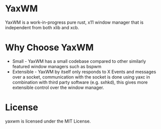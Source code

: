 # YaxWM

YaxWM is a work-in-progress pure rust, x11 window manager that is independent from both xlib and xcb.

# Why Choose YaxWM
* Small - YaxWM has a small codebase compared to other similarly featured window managers such as bspwm
* Extensible - YaxWM by itself only responds to X Events and messages over a socket, communication with the socket is done using yaxc in combination with third party software (e.g. sxhkd), this gives more extensible control over the window manager.

# License
yaxwm is licensed under the MIT License.

